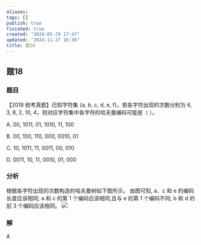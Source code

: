 ```yaml
---
aliases: 
tags: []
publish: true
finished: true
created: "2024-05-29 17:47"
updated: "2024-11-27 16:36"
title: 题18
---
```

## 题18
### 题目
【2018 统考真题】已知字符集 {a, b, c, d, e, f}，若各字符出现的次数分别为 6, 3, 8, 2, 10, 4，则对应字符集中各字符的哈夫曼编码可能是（ ）。

A. 00, 1011, 01, 1010, 11, 100

B. 00, 100, 110, 000, 0010, 01

C. 10, 1011, 11, 0011, 00, 010

D. 0011, 10, 11, 0010, 01, 000
### 分析
根据各字符出现的次数构造的哈夫曼树如下图所示。
由图可知, $\mathrm{a}\text{、}\mathrm{c}$ 和 $\mathrm{e}$ 的编码长度应该相同; $\mathrm{a}$ 和 $\mathrm{c}$ 的第 1 个编码应该相同,且与 $\mathrm{e}$ 的第 1 个编码不同; 
$\mathrm{b}$ 和 $\mathrm{d}$ 的前 3 个编码应该相同。
![](https://img.hwenyi.live/202408310412862.webp)
### 解
A